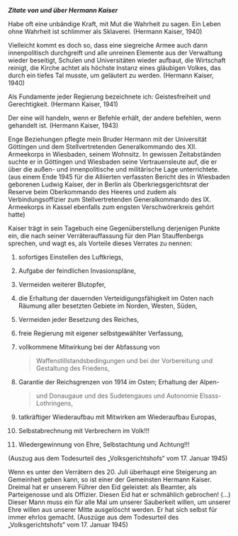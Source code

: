 ***Zitate von und über Hermann Kaiser***

Habe oft eine unbändige Kraft, mit Mut die Wahrheit zu sagen. Ein Leben
ohne Wahrheit ist schlimmer als Sklaverei. (Hermann Kaiser, 1940)

Vielleicht kommt es doch so, dass eine siegreiche Armee auch dann
innenpolitisch durchgreift und alle unreinen Elemente aus der Verwaltung
wieder beseitigt, Schulen und Universitäten wieder aufbaut, die
Wirtschaft reinigt, die Kirche achtet als höchste Instanz eines
gläubigen Volkes, das durch ein tiefes Tal musste, um geläutert zu
werden. (Hermann Kaiser, 1940)

Als Fundamente jeder Regierung bezeichnete ich: Geistesfreiheit und
Gerechtigkeit. (Hermann Kaiser, 1941)

Der eine will handeln, wenn er Befehle erhält, der andere befehlen, wenn
gehandelt ist. (Hermann Kaiser, 1943)

Enge Beziehungen pflegte mein Bruder Hermann mit der Universität
Göttingen und dem Stellvertretenden Generalkommando des XII. Armeekorps
in Wiesbaden, seinem Wohnsitz. In gewissen Zeitabständen suchte er in
Göttingen und Wiesbaden seine Vertrauensleute auf, die er über die
außen- und innenpolitische und militärische Lage unterrichtete. (aus
einem Ende 1945 für die Alliierten verfassten Bericht des in Wiesbaden
geborenen Ludwig Kaiser, der in Berlin als Oberkriegsgerichtsrat der
Reserve beim Oberkommando des Heeres und zudem als Verbindungsoffizier
zum Stellvertretenden Generalkommando des IX. Armeekorps in Kassel
ebenfalls zum engsten Verschwörerkreis gehört hatte)

Kaiser trägt in sein Tagebuch eine Gegenüberstellung derjenigen Punkte
ein, die nach seiner Verräterauffassung für den Plan Stauffenbergs
sprechen, und wagt es, als Vorteile dieses Verrates zu nennen:

1.  sofortiges Einstellen des Luftkriegs,

2.  Aufgabe der feindlichen Invasionspläne,

3.  Vermeiden weiterer Blutopfer,

4.  die Erhaltung der dauernden Verteidigungsfähigkeit im Osten nach
    Räumung aller besetzten Gebiete im Norden, Westen, Süden,

5.  Vermeiden jeder Besetzung des Reiches,

6.  freie Regierung mit eigener selbstgewählter Verfassung,

7.  vollkommene Mitwirkung bei der Abfassung von
    > Waffenstillstandsbedingungen und bei der Vorbereitung und
    > Gestaltung des Friedens,

8.  Garantie der Reichsgrenzen von 1914 im Osten; Erhaltung der Alpen-
    > und Donaugaue und des Sudetengaues und Autonomie
    > Elsass-Lothringens,

9.  tatkräftiger Wiederaufbau mit Mitwirken am Wiederaufbau Europas,

10. Selbstabrechnung mit Verbrechern im Volk!!!

11. Wiedergewinnung von Ehre, Selbstachtung und Achtung!!!

(Auszug aus dem Todesurteil des „Volksgerichtshofs“ vom 17. Januar 1945)

Wenn es unter den Verrätern des 20. Juli überhaupt eine Steigerung an
Gemeinheit geben kann, so ist einer der Gemeinsten Hermann Kaiser.
Dreimal hat er unserem Führer den Eid geleistet: als Beamter, als
Parteigenosse und als Offizier. Diesen Eid hat er schmählich gebrochen!
(…) Dieser Mann muss ein für alle Mal um unserer Sauberkeit willen, um
unserer Ehre willen aus unserer Mitte ausgelöscht werden. Er hat sich
selbst für immer ehrlos gemacht. (Auszüge aus dem Todesurteil des
„Volksgerichtshofs“ vom 17. Januar 1945)
